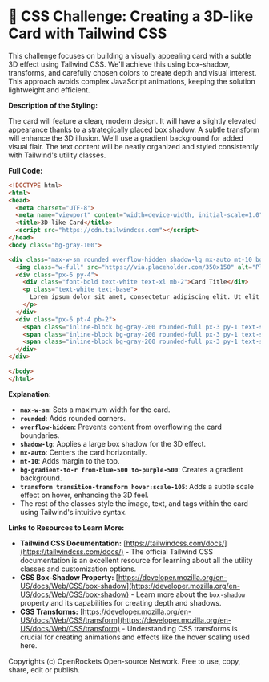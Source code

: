 # 🐞 CSS Challenge:  Creating a 3D-like Card with Tailwind CSS


This challenge focuses on building a visually appealing card with a subtle 3D effect using Tailwind CSS. We'll achieve this using box-shadow, transforms, and carefully chosen colors to create depth and visual interest.  This approach avoids complex JavaScript animations, keeping the solution lightweight and efficient.

**Description of the Styling:**

The card will feature a clean, modern design. It will have a slightly elevated appearance thanks to a strategically placed box shadow. A subtle transform will enhance the 3D illusion.  We'll use a gradient background for added visual flair. The text content will be neatly organized and styled consistently with Tailwind's utility classes.


**Full Code:**

```html
<!DOCTYPE html>
<html>
<head>
  <meta charset="UTF-8">
  <meta name="viewport" content="width=device-width, initial-scale=1.0">
  <title>3D-like Card</title>
  <script src="https://cdn.tailwindcss.com"></script>
</head>
<body class="bg-gray-100">

<div class="max-w-sm rounded overflow-hidden shadow-lg mx-auto mt-10 bg-gradient-to-r from-blue-500 to-purple-500 transform transition-transform hover:scale-105">
  <img class="w-full" src="https://via.placeholder.com/350x150" alt="Placeholder Image">
  <div class="px-6 py-4">
    <div class="font-bold text-white text-xl mb-2">Card Title</div>
    <p class="text-white text-base">
      Lorem ipsum dolor sit amet, consectetur adipiscing elit. Ut elit tellus, luctus nec ullamcorper mattis, pulvinar dapibus leo.
    </p>
  </div>
  <div class="px-6 pt-4 pb-2">
    <span class="inline-block bg-gray-200 rounded-full px-3 py-1 text-sm font-semibold text-gray-700 mr-2">#tailwind</span>
    <span class="inline-block bg-gray-200 rounded-full px-3 py-1 text-sm font-semibold text-gray-700 mr-2">#css</span>
    <span class="inline-block bg-gray-200 rounded-full px-3 py-1 text-sm font-semibold text-gray-700">#card</span>
  </div>
</div>

</body>
</html>
```


**Explanation:**

* **`max-w-sm`**: Sets a maximum width for the card.
* **`rounded`**: Adds rounded corners.
* **`overflow-hidden`**: Prevents content from overflowing the card boundaries.
* **`shadow-lg`**: Applies a large box shadow for the 3D effect.
* **`mx-auto`**: Centers the card horizontally.
* **`mt-10`**: Adds margin to the top.
* **`bg-gradient-to-r from-blue-500 to-purple-500`**: Creates a gradient background.
* **`transform transition-transform hover:scale-105`**: Adds a subtle scale effect on hover, enhancing the 3D feel.
*  The rest of the classes style the image, text, and tags within the card using Tailwind's intuitive syntax.


**Links to Resources to Learn More:**

* **Tailwind CSS Documentation:** [https://tailwindcss.com/docs/](https://tailwindcss.com/docs/) -  The official Tailwind CSS documentation is an excellent resource for learning about all the utility classes and customization options.
* **CSS Box-Shadow Property:** [https://developer.mozilla.org/en-US/docs/Web/CSS/box-shadow](https://developer.mozilla.org/en-US/docs/Web/CSS/box-shadow) - Learn more about the `box-shadow` property and its capabilities for creating depth and shadows.
* **CSS Transforms:** [https://developer.mozilla.org/en-US/docs/Web/CSS/transform](https://developer.mozilla.org/en-US/docs/Web/CSS/transform) -  Understanding CSS transforms is crucial for creating animations and effects like the hover scaling used here.


Copyrights (c) OpenRockets Open-source Network. Free to use, copy, share, edit or publish.

